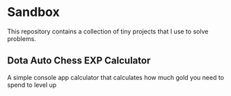 # Sandbox
This repository contains a collection of tiny projects that I use to solve problems.

## Dota Auto Chess EXP Calculator
A simple console app calculator that calculates how much gold you need to spend to level up
